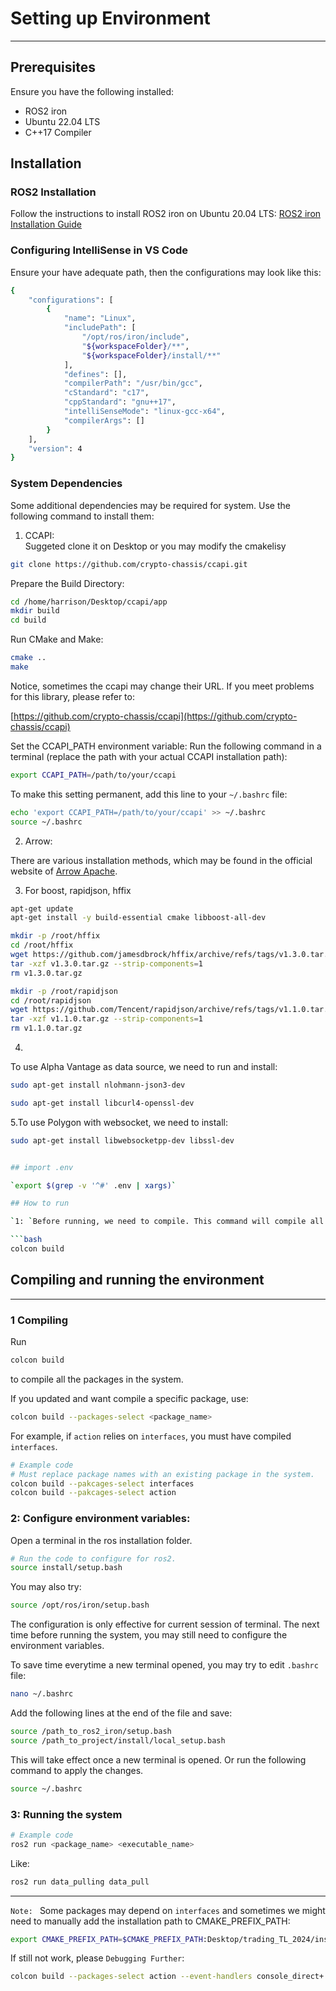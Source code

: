# Setting up Environment

---

## Prerequisites

Ensure you have the following installed:
- ROS2 iron
- Ubuntu 22.04 LTS
- C++17 Compiler

## Installation

### ROS2 Installation
Follow the instructions to install ROS2 iron on Ubuntu 20.04 LTS:
[ROS2 iron Installation Guide](https://docs.ros.org/en/iron/Installation/Ubuntu-Install-Debians.html)

### Configuring IntelliSense in VS Code

Ensure your have adequate path, then the configurations may look like this:

```bash
{
    "configurations": [
        {
            "name": "Linux",
            "includePath": [
                "/opt/ros/iron/include",
                "${workspaceFolder}/**",
                "${workspaceFolder}/install/**"
            ],
            "defines": [],
            "compilerPath": "/usr/bin/gcc",
            "cStandard": "c17",
            "cppStandard": "gnu++17",
            "intelliSenseMode": "linux-gcc-x64",
            "compilerArgs": []
        }
    ],
    "version": 4
}
```

### System Dependencies
Some additional dependencies may be required for system. Use the following command to install them:

1. CCAPI:<br>
Suggeted clone it on Desktop or you may modify the cmakelisy

```bash
git clone https://github.com/crypto-chassis/ccapi.git
```

Prepare the Build Directory:

```bash
cd /home/harrison/Desktop/ccapi/app
mkdir build
cd build
```

Run CMake and Make:

```bash
cmake ..
make
```
Notice, sometimes the ccapi may change their URL. If you meet problems for this library, please refer to:

[https://github.com/crypto-chassis/ccapi](https://github.com/crypto-chassis/ccapi)

Set the CCAPI_PATH environment variable:
Run the following command in a terminal (replace the path with your actual CCAPI installation path):

```bash
export CCAPI_PATH=/path/to/your/ccapi
```

To make this setting permanent, add this line to your `~/.bashrc` file:

```bash
echo 'export CCAPI_PATH=/path/to/your/ccapi' >> ~/.bashrc
source ~/.bashrc
```

2. Arrow:

There are various installation methods, which may be found in the official website of [Arrow Apache](https://arrow.apache.org/install/).

3. For boost, rapidjson, hffix

```sh
apt-get update
apt-get install -y build-essential cmake libboost-all-dev

mkdir -p /root/hffix
cd /root/hffix
wget https://github.com/jamesdbrock/hffix/archive/refs/tags/v1.3.0.tar.gz
tar -xzf v1.3.0.tar.gz --strip-components=1
rm v1.3.0.tar.gz

mkdir -p /root/rapidjson
cd /root/rapidjson
wget https://github.com/Tencent/rapidjson/archive/refs/tags/v1.1.0.tar.gz
tar -xzf v1.1.0.tar.gz --strip-components=1
rm v1.1.0.tar.gz
```
4.

To use Alpha Vantage as data source, we need to run and install:

```bash
sudo apt-get install nlohmann-json3-dev

sudo apt-get install libcurl4-openssl-dev

```

5.To use Polygon with websocket, we need to install:

```bash
sudo apt-get install libwebsocketpp-dev libssl-dev


## import .env

`export $(grep -v '^#' .env | xargs)`

## How to run

`1: `Before running, we need to compile. This command will compile all packages:

```bash
colcon build

```

## Compiling and running the environment

---
### 1 Compiling
Run
```bash
colcon build
```
to compile all the packages in the system.

If you updated and want compile a specific package, use:
```bash
colcon build --packages-select <package_name>
```
For example, if `action` relies on `interfaces`, you must have compiled `interfaces`.

```bash
# Example code
# Must replace package names with an existing package in the system. 
colcon build --pakcages-select interfaces
colcon build --pakcages-select action
```

### 2: Configure environment variables:

Open a terminal in the ros installation folder.
```bash
# Run the code to configure for ros2.
source install/setup.bash
```

You may also try:
```bash
source /opt/ros/iron/setup.bash
```

The configuration is only effective for current session of terminal. 
The next time before running the system, you may still need to configure the environment variables.

To save time everytime a new terminal opened, you may try to edit `.bashrc` file:

```bash
nano ~/.bashrc
```

Add the following lines at the end of the file and save:

```bash
source /path_to_ros2_iron/setup.bash
source /path_to_project/install/local_setup.bash
```

This will take effect once a new terminal is opened. Or run the following command to apply the changes.
```bash
source ~/.bashrc
```

### 3: Running the system

```bash
# Example code
ros2 run <package_name> <executable_name>
```

Like:
```bash
ros2 run data_pulling data_pull
```

___
`Note: ` Some packages may depend on `interfaces` and sometimes we might need to manually add the installation path to CMAKE_PREFIX_PATH:
```bash
export CMAKE_PREFIX_PATH=$CMAKE_PREFIX_PATH:Desktop/trading_TL_2024/install
```

If still not work, please `Debugging Further`:
```bash
colcon build --packages-select action --event-handlers console_direct+

